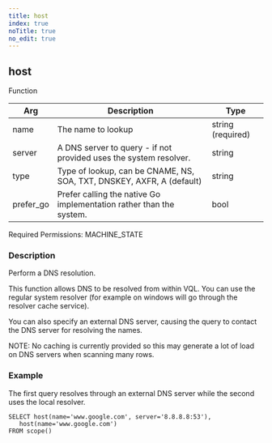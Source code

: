 ```yaml
---
title: host
index: true
noTitle: true
no_edit: true
---
```




<div class="vql_item"></div>


## host
<span class='vql_type label label-warning pull-right page-header'>Function</span>



<div class="vqlargs"></div>

Arg | Description | Type
----|-------------|-----
name|The name to lookup|string (required)
server|A DNS server to query - if not provided uses the system resolver.|string
type|Type of lookup, can be CNAME, NS, SOA, TXT, DNSKEY, AXFR, A (default)|string
prefer_go|Prefer calling the native Go implementation rather than the system.|bool

Required Permissions: 
<span class="linkcolour label label-success">MACHINE_STATE</span>

### Description

Perform a DNS resolution.

This function allows DNS to be resolved from within VQL. You can
use the regular system resolver (for example on windows will go
through the resolver cache service).

You can also specify an external DNS server, causing the query to
contact the DNS server for resolving the names.

NOTE: No caching is currently provided so this may generate a lot
of load on DNS servers when scanning many rows.

### Example

The first query resolves through an external DNS server
while the second uses the local resolver.

```
SELECT host(name='www.google.com', server='8.8.8.8:53'),
   host(name='www.google.com')
FROM scope()
```


